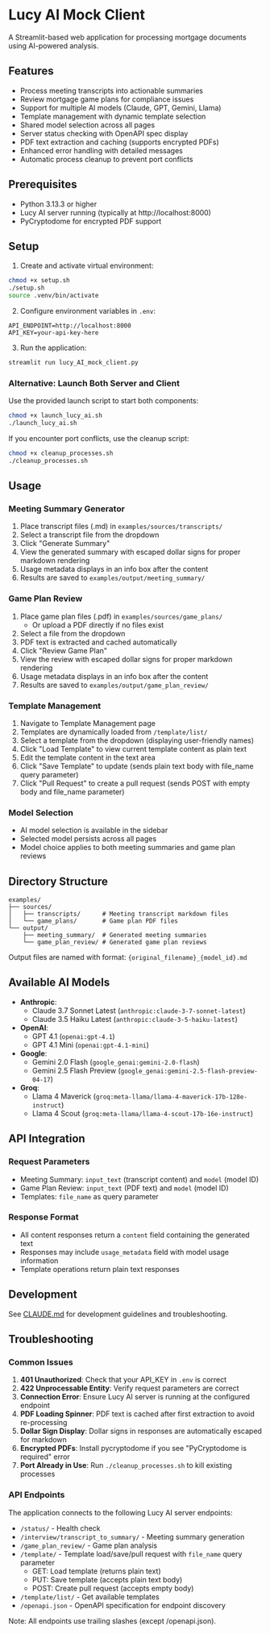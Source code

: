 # Lucy AI Mock Client

A Streamlit-based web application for processing mortgage documents using AI-powered analysis.

## Features

- Process meeting transcripts into actionable summaries
- Review mortgage game plans for compliance issues
- Support for multiple AI models (Claude, GPT, Gemini, Llama)
- Template management with dynamic template selection
- Shared model selection across all pages
- Server status checking with OpenAPI spec display
- PDF text extraction and caching (supports encrypted PDFs)
- Enhanced error handling with detailed messages
- Automatic process cleanup to prevent port conflicts

## Prerequisites

- Python 3.13.3 or higher
- Lucy AI server running (typically at http://localhost:8000)
- PyCryptodome for encrypted PDF support

## Setup

1. Create and activate virtual environment:
```bash
chmod +x setup.sh
./setup.sh
source .venv/bin/activate
```

2. Configure environment variables in `.env`:
```
API_ENDPOINT=http://localhost:8000
API_KEY=your-api-key-here
```

3. Run the application:
```bash
streamlit run lucy_AI_mock_client.py
```

### Alternative: Launch Both Server and Client

Use the provided launch script to start both components:
```bash
chmod +x launch_lucy_ai.sh
./launch_lucy_ai.sh
```

If you encounter port conflicts, use the cleanup script:
```bash
chmod +x cleanup_processes.sh
./cleanup_processes.sh
```

## Usage

### Meeting Summary Generator

1. Place transcript files (.md) in `examples/sources/transcripts/`
2. Select a transcript file from the dropdown
3. Click "Generate Summary"
4. View the generated summary with escaped dollar signs for proper markdown rendering
5. Usage metadata displays in an info box after the content
6. Results are saved to `examples/output/meeting_summary/`

### Game Plan Review

1. Place game plan files (.pdf) in `examples/sources/game_plans/`
   - Or upload a PDF directly if no files exist
2. Select a file from the dropdown
3. PDF text is extracted and cached automatically
4. Click "Review Game Plan"
5. View the review with escaped dollar signs for proper markdown rendering
6. Usage metadata displays in an info box after the content
7. Results are saved to `examples/output/game_plan_review/`

### Template Management

1. Navigate to Template Management page
2. Templates are dynamically loaded from `/template/list/`
3. Select a template from the dropdown (displaying user-friendly names)
4. Click "Load Template" to view current template content as plain text
5. Edit the template content in the text area
6. Click "Save Template" to update (sends plain text body with file_name query parameter)
7. Click "Pull Request" to create a pull request (sends POST with empty body and file_name parameter)

### Model Selection

- AI model selection is available in the sidebar
- Selected model persists across all pages
- Model choice applies to both meeting summaries and game plan reviews

## Directory Structure

```
examples/
├── sources/
│   ├── transcripts/      # Meeting transcript markdown files
│   └── game_plans/       # Game plan PDF files
└── output/
    ├── meeting_summary/  # Generated meeting summaries
    └── game_plan_review/ # Generated game plan reviews
```

Output files are named with format: `{original_filename}_{model_id}.md`

## Available AI Models

- **Anthropic**: 
  - Claude 3.7 Sonnet Latest (`anthropic:claude-3-7-sonnet-latest`)
  - Claude 3.5 Haiku Latest (`anthropic:claude-3-5-haiku-latest`)
- **OpenAI**: 
  - GPT 4.1 (`openai:gpt-4.1`)
  - GPT 4.1 Mini (`openai:gpt-4.1-mini`)
- **Google**: 
  - Gemini 2.0 Flash (`google_genai:gemini-2.0-flash`)
  - Gemini 2.5 Flash Preview (`google_genai:gemini-2.5-flash-preview-04-17`)
- **Groq**: 
  - Llama 4 Maverick (`groq:meta-llama/llama-4-maverick-17b-128e-instruct`)
  - Llama 4 Scout (`groq:meta-llama/llama-4-scout-17b-16e-instruct`)

## API Integration

### Request Parameters
- Meeting Summary: `input_text` (transcript content) and `model` (model ID)
- Game Plan Review: `input_text` (PDF text) and `model` (model ID)
- Templates: `file_name` as query parameter

### Response Format
- All content responses return a `content` field containing the generated text
- Responses may include `usage_metadata` field with model usage information
- Template operations return plain text responses

## Development

See [CLAUDE.md](CLAUDE.md) for development guidelines and troubleshooting.

## Troubleshooting

### Common Issues

1. **401 Unauthorized**: Check that your API_KEY in `.env` is correct
2. **422 Unprocessable Entity**: Verify request parameters are correct
3. **Connection Error**: Ensure Lucy AI server is running at the configured endpoint
4. **PDF Loading Spinner**: PDF text is cached after first extraction to avoid re-processing
5. **Dollar Sign Display**: Dollar signs in responses are automatically escaped for markdown
6. **Encrypted PDFs**: Install pycryptodome if you see "PyCryptodome is required" error
7. **Port Already in Use**: Run `./cleanup_processes.sh` to kill existing processes

### API Endpoints

The application connects to the following Lucy AI server endpoints:
- `/status/` - Health check
- `/interview/transcript_to_summary/` - Meeting summary generation
- `/game_plan_review/` - Game plan analysis
- `/template/` - Template load/save/pull request with `file_name` query parameter
  - GET: Load template (returns plain text)
  - PUT: Save template (accepts plain text body)
  - POST: Create pull request (accepts empty body)
- `/template/list/` - Get available templates
- `/openapi.json` - OpenAPI specification for endpoint discovery

Note: All endpoints use trailing slashes (except /openapi.json).

